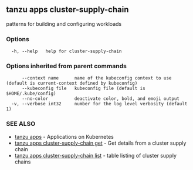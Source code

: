 ## tanzu apps cluster-supply-chain

patterns for building and configuring workloads

### Options

```
  -h, --help   help for cluster-supply-chain
```

### Options inherited from parent commands

```
      --context name      name of the kubeconfig context to use (default is current-context defined by kubeconfig)
      --kubeconfig file   kubeconfig file (default is $HOME/.kube/config)
      --no-color          deactivate color, bold, and emoji output
  -v, --verbose int32     number for the log level verbosity (default 1)
```

### SEE ALSO

* [tanzu apps](tanzu_apps.md)	 - Applications on Kubernetes
* [tanzu apps cluster-supply-chain get](tanzu_apps_cluster-supply-chain_get.md)	 - Get details from a cluster supply chain
* [tanzu apps cluster-supply-chain list](tanzu_apps_cluster-supply-chain_list.md)	 - table listing of cluster supply chains

